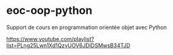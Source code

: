 # eoc-oop-python
Support de cours en programmation orientée objet avec Python

https://www.youtube.com/playlist?list=PLng25Lwn1Xd1QzyUOV6JDIDSMwsB34TJD

